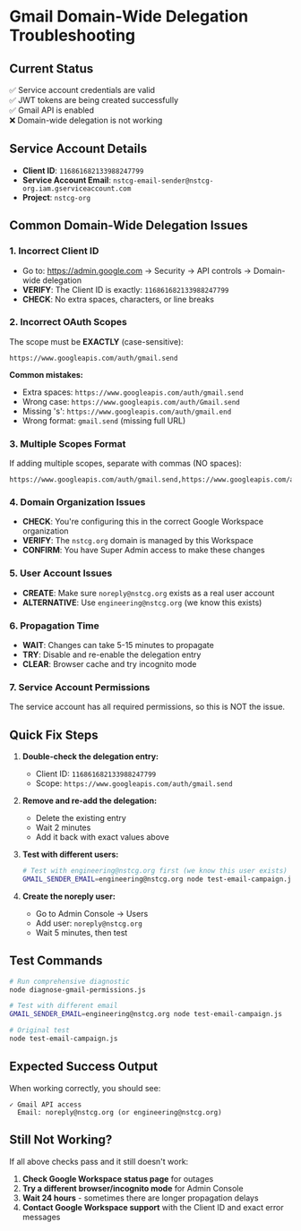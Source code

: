 # Gmail Domain-Wide Delegation Troubleshooting

## Current Status
✅ Service account credentials are valid  
✅ JWT tokens are being created successfully  
✅ Gmail API is enabled  
❌ Domain-wide delegation is not working  

## Service Account Details
- **Client ID**: `116861682133988247799`
- **Service Account Email**: `nstcg-email-sender@nstcg-org.iam.gserviceaccount.com`
- **Project**: `nstcg-org`

## Common Domain-Wide Delegation Issues

### 1. **Incorrect Client ID**
- Go to: https://admin.google.com → Security → API controls → Domain-wide delegation
- **VERIFY**: The Client ID is exactly: `116861682133988247799`
- **CHECK**: No extra spaces, characters, or line breaks

### 2. **Incorrect OAuth Scopes**
The scope must be **EXACTLY** (case-sensitive):
```
https://www.googleapis.com/auth/gmail.send
```

**Common mistakes:**
- Extra spaces: ` https://www.googleapis.com/auth/gmail.send `
- Wrong case: `https://www.googleapis.com/auth/Gmail.send`
- Missing 's': `https://www.googleapis.com/auth/gmail.end`
- Wrong format: `gmail.send` (missing full URL)

### 3. **Multiple Scopes Format**
If adding multiple scopes, separate with commas (NO spaces):
```
https://www.googleapis.com/auth/gmail.send,https://www.googleapis.com/auth/gmail.readonly
```

### 4. **Domain Organization Issues**
- **CHECK**: You're configuring this in the correct Google Workspace organization
- **VERIFY**: The `nstcg.org` domain is managed by this Workspace
- **CONFIRM**: You have Super Admin access to make these changes

### 5. **User Account Issues**
- **CREATE**: Make sure `noreply@nstcg.org` exists as a real user account
- **ALTERNATIVE**: Use `engineering@nstcg.org` (we know this exists)

### 6. **Propagation Time**
- **WAIT**: Changes can take 5-15 minutes to propagate
- **TRY**: Disable and re-enable the delegation entry
- **CLEAR**: Browser cache and try incognito mode

### 7. **Service Account Permissions**
The service account has all required permissions, so this is NOT the issue.

## Quick Fix Steps

1. **Double-check the delegation entry:**
   - Client ID: `116861682133988247799`
   - Scope: `https://www.googleapis.com/auth/gmail.send`

2. **Remove and re-add the delegation:**
   - Delete the existing entry
   - Wait 2 minutes
   - Add it back with exact values above

3. **Test with different users:**
   ```bash
   # Test with engineering@nstcg.org first (we know this user exists)
   GMAIL_SENDER_EMAIL=engineering@nstcg.org node test-email-campaign.js
   ```

4. **Create the noreply user:**
   - Go to Admin Console → Users
   - Add user: `noreply@nstcg.org`
   - Wait 5 minutes, then test

## Test Commands
```bash
# Run comprehensive diagnostic
node diagnose-gmail-permissions.js

# Test with different email
GMAIL_SENDER_EMAIL=engineering@nstcg.org node test-email-campaign.js

# Original test
node test-email-campaign.js
```

## Expected Success Output
When working correctly, you should see:
```
✓ Gmail API access
  Email: noreply@nstcg.org (or engineering@nstcg.org)
```

## Still Not Working?
If all above checks pass and it still doesn't work:
1. **Check Google Workspace status page** for outages
2. **Try a different browser/incognito mode** for Admin Console
3. **Wait 24 hours** - sometimes there are longer propagation delays
4. **Contact Google Workspace support** with the Client ID and exact error messages
